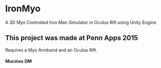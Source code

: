 # IronMyo
A 3D Myo Controlled Iron Man Simulator in Oculus Rift using Unity Engine


## This project was made at Penn Apps 2015

Requires a Myo Armband and an Oculus Rift. 


#### Mucinex DM
